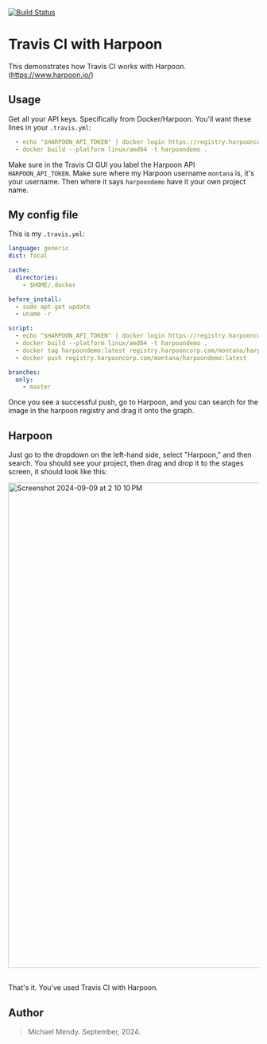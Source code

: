 [![Build Status](https://app.travis-ci.com/Montana/travis-harpoon.svg?token=U865GtC2ptqX3Ezf3Fzb&branch=master)](https://app.travis-ci.com/Montana/travis-harpoon)

# Travis CI with Harpoon 
This demonstrates how Travis CI works with Harpoon. (https://www.harpoon.io/)

## Usage 

Get all your API keys. Specifically from Docker/Harpoon. You'll want these lines in your `.travis.yml`:

```yaml
  - echo "$HARPOON_API_TOKEN" | docker login https://registry.harpooncorp.com -u montana --password-stdin
  - docker build --platform linux/amd64 -t harpoondemo .
```

Make sure in the Travis CI GUI you label the Harpoon API `HARPOON_API_TOKEN`. Make sure where my Harpoon username `montana` is, it's your username. Then where it says `harpoondemo` have it your own project name. 

## My config file

This is my `.travis.yml`:

```yaml
language: generic
dist: focal

cache:
  directories:
    - $HOME/.docker

before_install:
  - sudo apt-get update
  - uname -r 

script:
  - echo "$HARPOON_API_TOKEN" | docker login https://registry.harpooncorp.com -u montana --password-stdin
  - docker build --platform linux/amd64 -t harpoondemo .
  - docker tag harpoondemo:latest registry.harpooncorp.com/montana/harpoondemo:latest
  - docker push registry.harpooncorp.com/montana/harpoondemo:latest

branches:
  only:
    - master
```
Once you see a successful push, go to Harpoon, and you can search for the image in the harpoon registry and drag it onto the graph.

## Harpoon 

Just go to the dropdown on the left-hand side, select "Harpoon," and then search. You should see your project, then drag and drop it to the stages screen, it should look like this: 

<img width="977" alt="Screenshot 2024-09-09 at 2 10 10 PM" src="https://github.com/user-attachments/assets/21611865-5264-4494-8e0d-509d7e850011">

<br>That's it. You've used Travis CI with Harpoon.</br>

## Author 

>Michael Mendy. September, 2024. 













